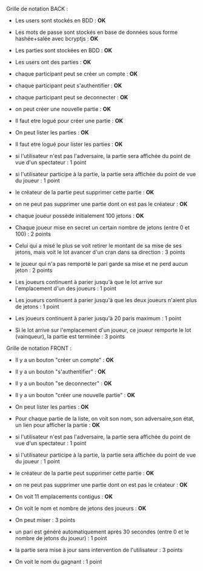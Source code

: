 Grille de notation BACK :

- Les users sont stockés en BDD : **OK** 
- Les mots de passe sont stockés en base de données sous forme hashée+salée avec bcryptjs : **OK** 
- Les parties sont stockées en BDD : **OK** 
- Les users ont des parties : **OK** 
- chaque participant peut se créer un compte : **OK** 
- chaque participant peut s'authentifier : **OK** 
- chaque participant peut se deconnecter : **OK** 
- on peut créer une nouvelle partie : **OK** 
- Il faut etre logué pour créer une partie : **OK**
- On peut lister les parties : **OK**
- Il faut etre logué pour lister les parties : **OK**

- si l'utilisateur n'est pas l'adversaire, la partie sera affichée du point de vue d'un spectateur : 1 point
- si l'utilisateur participe à la partie, la partie sera affichée du point de vue du joueur : 1 point

- le créateur de la partie peut supprimer cette partie : **OK**
- on ne peut pas supprimer une partie dont on est pas le créateur : **OK**

- chaque joueur possède initialement 100 jetons : **OK**
- Chaque joueur mise en secret un certain nombre de jetons (entre 0 et 100) : 2 points
- Celui qui a misé le plus se voit retirer le montant de sa mise de ses jetons, mais voit le lot avancer d'un cran dans sa direction : 3 points
- le joueur qui n'a pas remporté le pari garde sa mise et ne perd aucun jeton : 2 points
- Les joueurs continuent à parier jusqu'à que le lot arrive sur l'emplacement d'un des joueurs : 1 point
- Les joueurs continuent à parier jusqu'à que les deux joueurs n'aient plus de jetons : 1 point
- Les joueurs continuent à parier jusqu'à 20 paris maximum : 1 point
- Si le lot arrive sur l'emplacement d'un joueur, ce joueur remporte le lot (vainqueur), la partie est terminée : 3 points


Grille de notation FRONT : 

- Il y a un bouton "créer un compte" : **OK**
- Il y a un bouton "s'authentifier" : **OK**
- Il y a un bouton "se deconnecter" : **OK**

- Il y a un bouton "créer une nouvelle partie" : **OK**
- On peut lister les parties : **OK**

- Pour chaque partie de la liste, on voit son nom, son adversaire,son état, un lien pour afficher la partie : **OK**

- si l'utilisateur n'est pas l'adversaire, la partie sera affichée du point de vue d'un spectateur : 1 point
- si l'utilisateur participe à la partie, la partie sera affichée du point de vue du joueur : 1 point

- le créateur de la partie peut supprimer cette partie : **OK**
- on ne peut pas supprimer une partie dont on est pas le créateur : **OK**

- On voit 11 emplacements contigus : **OK**
- On voit le nom et nombre de jetons des joueurs : **OK**
- On peut miser : 3 points
- un pari est généré automatiquement après 30 secondes (entre 0 et le nombre de jetons du joueur) : 1 point
- la partie sera mise à jour sans intervention de l'utilisateur : 3 points
- On voit le nom du gagnant : 1 point
